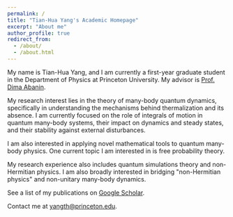 ```yaml
---
permalink: /
title: "Tian-Hua Yang's Academic Homepage"
excerpt: "About me"
author_profile: true
redirect_from: 
  - /about/
  - /about.html
---
```


My name is Tian-Hua Yang, and I am currently a first-year graduate student in the Department of Physics at Princeton University. My advisor is <a href="https://phy.princeton.edu/people/dmitry-abanin">Prof. Dima Abanin</a>.

My research interest lies in the theory of many-body quantum dynamics, specifically in understanding the mechanisms behind thermalization and its absence. I am currently focused on the role of integrals of motion in quantum many-body systems, their impact on dynamics and steady states, and their stability against external disturbances.

I am also interested in applying novel mathematical tools to quantum many-body physics. One current topic I am interested in is free probability theory.

My research experience also includes quantum simulations theory and non-Hermitian physics. I am also broadly interested in bridging "non-Hermitian physics" and non-unitary many-body dynamics.

See a list of my publications on <a href="https://scholar.google.com/citations?user=MXF9R18AAAAJ&hl=en">Google Scholar</a>.

Contact me at <a href="mailto:yangth@princeton.edu">yangth@princeton.edu</a>.